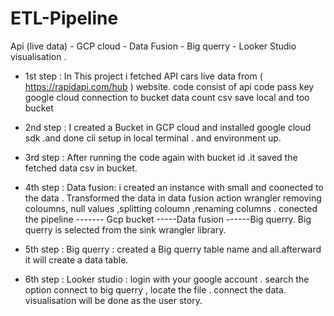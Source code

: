 # ETL-Pipeline
Api (live data) - GCP cloud - Data Fusion - Big querry - Looker Studio visualisation .

* 1st step :
  In This project i fetched API cars live  data from  ( https://rapidapi.com/hub )  website.
  code consist of
           api code
           pass key
           google cloud connection to bucket
           data count
           csv save local and too bucket
* 2nd step :
  I created a Bucket in GCP cloud and  installed google cloud sdk .and done cli setup in local terminal . and environment up.

* 3rd step :
  After running the code again with bucket id .it saved the fetched data csv in bucket.

* 4th step :
  Data fusion: i created an  instance with small and coonected to the data . Transformed the data in data fusion action wrangler  removing coloumns, null values ,splitting coloumn ,renaming columns . 
  conected the pipeline ------- Gcp bucket -----Data fusion ------Big querry. Big querry is selected from the sink wrangler library.

* 5th step :
  Big querry : created a Big querry table name and all.afterward it will create a data table.

* 6th step :
  Looker studio : login with your google account . search the option connect to big querry , locate the file . connect the data.
  visualisation will be done as the user story. 
